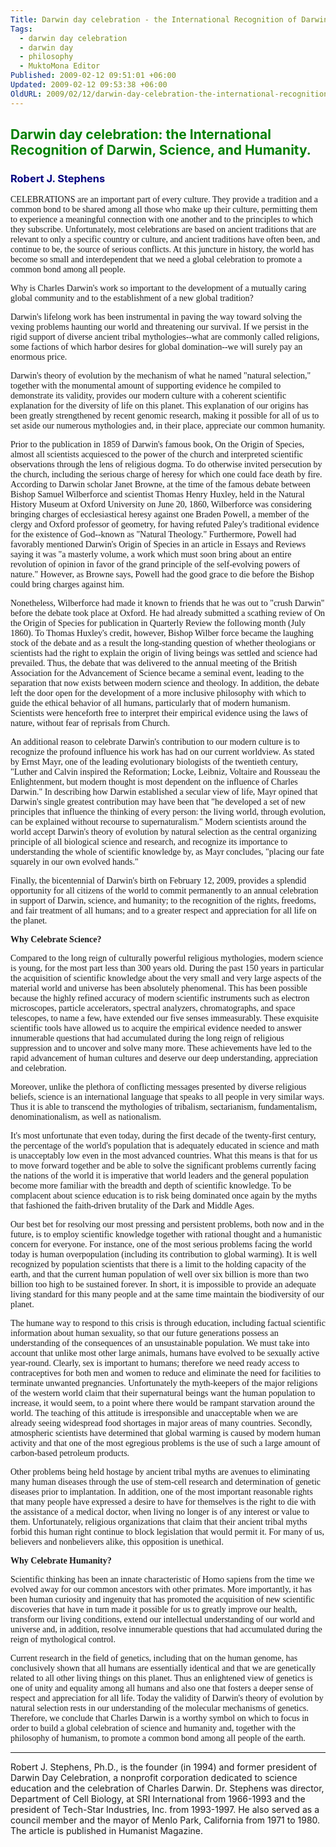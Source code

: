 ```yaml
---
Title: Darwin day celebration - the International Recognition of Darwin, Science, and Humanity.
Tags:
  - darwin day celebration
  - darwin day
  - philosophy
  - MuktoMona Editor
Published: 2009-02-12 09:51:01 +06:00
Updated: 2009-02-12 09:53:38 +06:00
OldURL: 2009/02/12/darwin-day-celebration-the-international-recognition-of-darwin-science-and-humanity/
---
```


<h2><span style="color: #008000;">Darwin day celebration: the International Recognition of Darwin, Science, and Humanity. </span></h2>
<h3><span style="color: #000080;">Robert J. Stephens </span></h3>
<span style="font-family: Verdana;">CELEBRATIONS are an important part of every culture. They provide a tradition and a common bond to be shared among all those who make up their culture, permitting them to experience a meaningful connection with one another and to the principles to which they subscribe. Unfortunately, most celebrations are based on ancient traditions that are relevant to only a specific country or culture, and ancient traditions have often been, and continue to be, the source of serious conflicts. At this juncture in history, the world has become so small and interdependent that we need a global celebration to promote a common bond among all people. </span>

<span style="font-family: Verdana;">Why is Charles Darwin's work so important to the development of a mutually caring global community and to the establishment of a new global tradition? </span>

<span style="font-family: Verdana;">Darwin's lifelong work has been instrumental in paving the way toward solving the vexing problems haunting our world and threatening our survival. If we persist in the rigid support of diverse ancient tribal mythologies--what are commonly called religions, some factions of which harbor desires for global domination--we will surely pay an enormous price. </span>

<span style="font-family: Verdana;">Darwin's theory of evolution by the mechanism of what he named "natural selection," together with the monumental amount of supporting evidence he compiled to demonstrate its validity, provides our modern culture with a coherent scientific explanation for the diversity of life on this planet. This explanation of our origins has been greatly strengthened by recent genomic research, making it possible for all of us to set aside our numerous mythologies and, in their place, appreciate our common humanity. </span>

<span style="font-family: Verdana;">Prior to the publication in 1859 of Darwin's famous book, On the Origin of Species, almost all scientists acquiesced to the power of the church and interpreted scientific observations through the lens of religious dogma. To do otherwise invited persecution by the church, including the serious charge of heresy for which one could face death by fire. According to Darwin scholar Janet Browne, at the time of the famous debate between Bishop Samuel Wilberforce and scientist Thomas Henry Huxley, held in the Natural History Museum at Oxford University on June 20, 1860, Wilberforce was considering bringing charges of ecclesiastical heresy against one Braden Powell, a member of the clergy and Oxford professor of geometry, for having refuted Paley's traditional evidence for the existence of God--known as "Natural Theology." Furthermore, Powell had favorably mentioned Darwin's Origin of Species in an article in Essays and Reviews saying it was "a masterly volume, a work which must soon bring about an entire revolution of opinion in favor of the grand principle of the self-evolving powers of nature." However, as Browne says, Powell had the good grace to die before the Bishop could bring charges against him. </span>

<span style="font-family: Verdana;">Nonetheless, Wilberforce had made it known to friends that he was out to "crush Darwin" before the debate took place at Oxford. He had already submitted a scathing review of On the Origin of Species for publication in Quarterly Review the following month (July 1860). To Thomas Huxley's credit, however, Bishop Wilber force became the laughing stock of the debate and as a result the long-standing question of whether theologians or scientists had the right to explain the origin of living beings was settled and science had prevailed. Thus, the debate that was delivered to the annual meeting of the British Association for the Advancement of Science became a seminal event, leading to the separation that now exists between modern science and theology. In addition, the debate left the door open for the development of a more inclusive philosophy with which to guide the ethical behavior of all humans, particularly that of modern humanism. Scientists were henceforth free to interpret their empirical evidence using the laws of nature, without fear of reprisals from Church. </span>

<span style="font-family: Verdana;">An additional reason to celebrate Darwin's contribution to our modern culture is to recognize the profound influence his work has had on our current worldview. As stated by Ernst Mayr, one of the leading evolutionary biologists of the twentieth century, "Luther and Calvin inspired the Reformation; Locke, Leibniz, Voltaire and Rousseau the Enlightenment, but modern thought is most dependent on the influence of Charles Darwin." In describing how Darwin established a secular view of life, Mayr opined that Darwin's single greatest contribution may have been that "he developed a set of new principles that influence the thinking of every person: the living world, through evolution, can be explained without recourse to supernaturalism." Modern scientists around the world accept Darwin's theory of evolution by natural selection as the central organizing principle of all biological science and research, and recognize its importance to understanding the whole of scientific knowledge by, as Mayr concludes, "placing our fate squarely in our own evolved hands." </span>

<span style="font-family: Verdana;">Finally, the bicentennial of Darwin's birth on February 12, 2009, provides a splendid opportunity for all citizens of the world to commit permanently to an annual celebration in support of Darwin, science, and humanity; to the recognition of the rights, freedoms, and fair treatment of all humans; and to a greater respect and appreciation for all life on the planet. </span>

<span style="font-family: Verdana;"><strong>Why Celebrate Science? </strong></span>

<span style="font-family: Verdana;">Compared to the long reign of culturally powerful religious mythologies, modern science is young, for the most part less than 300 years old. During the past 150 years in particular the acquisition of scientific knowledge about the very small and very large aspects of the material world and universe has been absolutely phenomenal. This has been possible because the highly refined accuracy of modern scientific instruments such as electron microscopes, particle accelerators, spectral analyzers, chromatographs, and space telescopes, to name a few, have extended our five senses immeasurably. These exquisite scientific tools have allowed us to acquire the empirical evidence needed to answer innumerable questions that had accumulated during the long reign of religious suppression and to uncover and solve many more. These achievements have led to the rapid advancement of human cultures and deserve our deep understanding, appreciation and celebration. </span>

<span style="font-family: Verdana;">Moreover, unlike the plethora of conflicting messages presented by diverse religious beliefs, science is an international language that speaks to all people in very similar ways. Thus it is able to transcend the mythologies of tribalism, sectarianism, fundamentalism, denominationalism, as well as nationalism. </span>

<span style="font-family: Verdana;">It's most unfortunate that even today, during the first decade of the twenty-first century, the percentage of the world's population that is adequately educated in science and math is unacceptably low even in the most advanced countries. What this means is that for us to move forward together and be able to solve the significant problems currently facing the nations of the world it is imperative that world leaders and the general population become more familiar with the breadth and depth of scientific knowledge. To be complacent about science education is to risk being dominated once again by the myths that fashioned the faith-driven brutality of the Dark and Middle Ages. </span>

<span style="font-family: Verdana;">Our best bet for resolving our most pressing and persistent problems, both now and in the future, is to employ scientific knowledge together with rational thought and a humanistic concern for everyone. For instance, one of the most serious problems facing the world today is human overpopulation (including its contribution to global warming). It is well recognized by population scientists that there is a limit to the holding capacity of the earth, and that the current human population of well over six billion is more than two billion too high to be sustained forever. In short, it is impossible to provide an adequate living standard for this many people and at the same time maintain the biodiversity of our planet. </span>

<span style="font-family: Verdana;">The humane way to respond to this crisis is through education, including factual scientific information about human sexuality, so that our future generations possess an understanding of the consequences of an unsustainable population. We must take into account that unlike most other large animals, humans have evolved to be sexually active year-round. Clearly, sex is important to humans; therefore we need ready access to contraceptives for both men and women to reduce and eliminate the need for facilities to terminate unwanted pregnancies. Unfortunately the myth-keepers of the major religions of the western world claim that their supernatural beings want the human population to increase, it would seem, to a point where there would be rampant starvation around the world. The teaching of this attitude is irresponsible and unacceptable when we are already seeing widespread food shortages in major areas of many countries. Secondly, atmospheric scientists have determined that global warming is caused by modern human activity and that one of the most egregious problems is the use of such a large amount of carbon-based petroleum products. </span>

<span style="font-family: Verdana;">Other problems being held hostage by ancient tribal myths are avenues to eliminating many human diseases through the use of stem-cell research and determination of genetic diseases prior to implantation. In addition, one of the most important reasonable rights that many people have expressed a desire to have for themselves is the right to die with the assistance of a medical doctor, when living no longer is of any interest or value to them. Unfortunately, religious organizations that claim that their ancient tribal myths forbid this human right continue to block legislation that would permit it. For many of us, believers and nonbelievers alike, this opposition is unethical. </span>

<span style="font-family: Verdana;"><strong>Why Celebrate Humanity? </strong></span>

<span style="font-family: Verdana;">Scientific thinking has been an innate characteristic of Homo sapiens from the time we evolved away for our common ancestors with other primates. More importantly, it has been human curiosity and ingenuity that has promoted the acquisition of new scientific discoveries that have in turn made it possible for us to greatly improve our health, transform our living conditions, extend our intellectual understanding of our world and universe and, in addition, resolve innumerable questions that had accumulated during the reign of mythological control. </span>

<span style="font-family: Verdana;">Current research in the field of genetics, including that on the human genome, has conclusively shown that all humans are essentially identical and that we are genetically related to all other living things on this planet. Thus an enlightened view of genetics is one of unity and equality among all humans and also one that fosters a deeper sense of respect and appreciation for all life. Today the validity of Darwin's theory of evolution by natural selection rests in our understanding of the molecular mechanisms of genetics. Therefore, we conclude that Charles Darwin is a worthy symbol on which to focus in order to build a global celebration of science and humanity and, together with the philosophy of humanism, to promote a common bond among all people of the earth. </span>

<hr />Robert J. Stephens, Ph.D., is the founder (in 1994) and former president of Darwin Day Celebration, a nonprofit corporation dedicated to science education and the celebration of Charles Darwin. Dr. Stephens was director, Department of Cell Biology, at SRI International from 1966-1993 and the president of Tech-Star Industries, Inc. from 1993-1997. He also served as a council member and the mayor of Menlo Park, California from 1971 to 1980. The article is published in Humanist Magazine.
